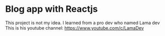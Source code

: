 # Blog app with Reactjs

This project is not my idea.
I learned from a pro dev who named Lama dev
This is his youtube channel: https://www.youtube.com/c/LamaDev
